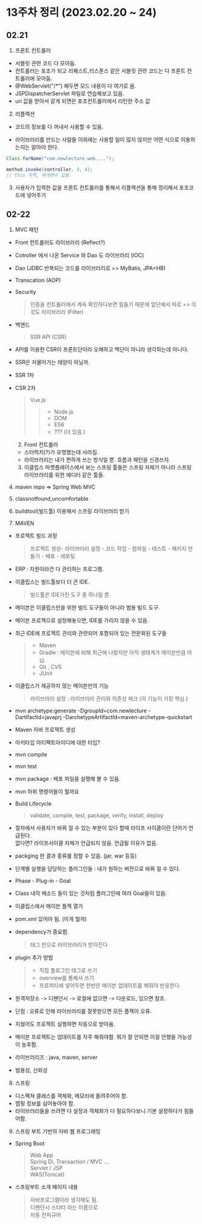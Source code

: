 # 13주차 정리 (2023.02.20 ~ 24)

## 02.21

1. 프론트 컨트롤러

- 서블릿 관련 코드 다 모아둠.
- 컨트롤러는 포조가 되고 리퀘스트,리스폰스 같은 서블릿 관련 코드는 다 프론트 컨트롤러에 모아둠.
- @WebServlet("/\*") 해두면 모드 내용이 다 여기로 옴.
- JSPDispatcherServlet 파일로 연습해보고 있음.
- uri 값을 받아서 같게 되면은 포조컨트롤러에서 리턴한 주소 값

2. 리플렉션

- 코드의 정보를 다 꺼내서 사용할 수 있음.

- 라이브러리를 만드는 사람들 이외에는 사용할 일이 많지 않지만 어떤 식으로 이용하는지는 알아야 한다.

```java
Class.forName("com.newlecture.web....");

method.invoke(controller, 3, 4);
// this 지역, 매개변수 값들.
```

3. 사용자가 입력한 값을 프론트 컨트롤러를 통해서 리플렉션을 통해 정리해서 포조코드에 넣어주기

## 02-22

1. MVC 패턴

- Front 컨트롤러도 라이브러리 (Reflect?)
- Cotroller 에서 나온 Service 와 Dao 도 라이브러리 (IOC)
- Dao (JDBC 반복되는 코드를 라이브러리로 => MyBatis, JPA+HB)
- Transcation (AOP)
- Security

  > 인증을 컨트롤러에서 계속 확인하다보면 힘들기 때문에 앞단에서 따로 => 이것도 라이브러리 (Filter)

- 백엔드
  > SSR
  > API (CSR)
- API를 이용한 CSR이 프론트단이라 오해하고 백단이 아니라 생각하는데 아니다.
- SSR은 저물어가는 태양이 아닐까.
- SSR 1차
- CSR 2차

  > Vue.js
  >
  > > - Node.js
  > > - DOM
  > > - ES6
  > > - ??? (더 있음.)

  2. Front 컨트롤러

  - 스터럭치(?)가 유명했는데 사라짐.
  - 라이브러리는 내가 편하게 쓰는 방식일 뿐. 흐름과 패턴을 신경쓰자.

  3. 이클립스 마켓플레이스에서 보는 스프링 툴들은 스프링 자체가 아니라 스프링 라이브러리를 위한 에디터 같은 툴들.

4. maven repo => Spring Web MVC

5. classnotfound,uncomfortable

6. buildtool(빌드툴) 이용해서 스프링 라이브러리 받기

7. MAVEN

- 프로젝트 빌드 과정

  > 프로젝트 생성- 라이브러리 설정 - 코드 작업 - 컴파일 - 테스트 - 패키지 만들기 - 배포 - 레포팅

- ERP : 자원이라건 다 관리하는 프로그램.
- 이클립스는 빌드툴보다 더 큰 IDE.
  > 빌드툴은 IDE가진 도구 중 하나일 뿐.
- 메이븐은 이클립스만을 위한 빌드 도구들이 아니라 범용 빌드 도구.
- 메이븐 프로젝으로 설정해놓으면, IDE를 가리지 않을 수 있음.

- 최근 IDE에 프로젝트 관리와 관련되어 포함되어 있는 전문화된 도구들

  > - Maven
  > - Gradle : 메이븐에 비해 최근에 나왔지만 아직 생태계가 메이븐만큼 아님.
  > - Git , CVS
  > - JUnit

- 이클립스가 제공하지 않는 메이븐만의 기능

  > 라이브러리 설정 : 라이브러리 관리와 의존성 체크 (이 기능이 가장 핵심.)

- mvn archetype:generate -DgroupId=com.newlecture -DartifactId=javaprj -DarchetypeArtifactId=maven-archetype-quickstart

- Maven 자바 프로젝트 생성
- 아키타입 아티팩트아이디에 대한 타입?

- mvn compile
- mvn test
- mvn package : 배포 파일을 실행해 볼 수 있음.
- mvn 하위 명령어들이 뭘까요

- Build Lifecycle

  > validate, compile, test, package, verify, install, deploy

- 절차에서 사용자가 바꿔 낄 수 있는 부분이 있다 할때 라이프 사이클이란 단어가 언급된다.
  <br> 없다면? 라이프사이클 자체가 언급되지 않음. 언급될 이유가 없음.
- packging 한 결과 종류를 정할 수 있음. (jar, war 등등)
- 단계별 실행을 담당하는 플러그인들 : 내가 원하는 버전으로 바꿔 낄 수 있다.

- Phase - Plug-in - Goal
- Class 내의 메소드 들이 있는 것처럼 플러그인에 여러 Goal들이 있음.

- 이클립스에서 메이븐 플젝 열기
- pom.xml 있어야 됨. (이게 뭘까)

- dependency가 중요함.

  > 태그 만으로 라이브러리가 받아진다

- plugin 추가 방법

  > - 직접 플로그인 태그로 쓰기
  > - overview를 통해서 쓰기
  > - 프로퍼티에 넣어두면 한번은 메이븐 업데이트를 해줘야 반응한다.

- 원격저장소 -> 디펜던시 -> 로컬에 없으면 -> 다운로드, 있으면 참조.
- 단점 : 오류로 인해 라이브러리를 잘못받으면 모든 플젝이 오류.
- 지웠어도 프로젝트 실행하면 자동으로 받아옴.

- 메이븐 프로젝트는 업데이트를 자주 해줘야함. 뭐가 잘 안되면 이걸 안했을 가능성이 농후함.

- 라이브러리즈 : java, maven, server

- 범용성, 신뢰성

8. 스프링

- 디스펙쳐 클래스를 객체화, 메모리에 올려주어야 함.
- 맵핑 정보를 심어놓아야 함.
- 라이브러리들을 쓰려면 다 설정과 객체화가 다 필요하다보니 기본 설정하다가 힘들어함.

9. 스프링 부트 기반의 자바 웹 프로그래밍

- Spring Boot

  > Web App <br>
  > Spring Di, Transaction / MVC ... <br>
  > Servlet / JSP <br>
  > WAS(Tomcat)

- 스프링부트 소개 페이지 내용
  > 자바프로그램이라 생각해도 됨.<br>
  > 디펜던시 스타터 라는 이름으로 <br>
  > 자동 컨피규어
